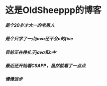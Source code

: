 # 这是OldSheeppp的博客

##### 是个20岁才大一的老男人

##### 是个只学了一点java还不会c的five

##### 目前正在挣扎于java和c中

##### 最近还开始看CSAPP，虽然就看了一点点

##### 慢慢进步

